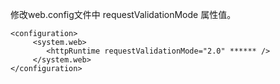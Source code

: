 修改web.config文件中 requestValidationMode 属性值。

```
<configuration> 
     <system.web>  
        <httpRuntime requestValidationMode="2.0" ****** />  
     </system.web> 
</configuration>
```